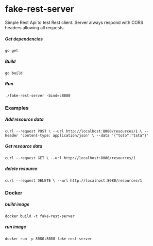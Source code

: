 # fake-rest-server

Simple Rest Api to test Rest client.
Server always respond with CORS headers allowing all requests.

##### Get dependencies
``
go get
``

##### Build

``
go build
``

##### Run

``
./fake-rest-server -bind=:8080
``

### Examples

##### Add resource data

``
curl --request POST \
  --url http://localhost:8080/resources/1 \
  --header 'content-type: application/json' \
  --data '{"toto":"tata"}'
``
  
##### Get resource data 

``
curl --request GET \
  --url http://localhost:8080/resources/1
``

##### delete resource 

``
curl --request DELETE \
  --url http://localhost:8080/resources/1
``

### Docker

##### build image

``
docker build -t fake-rest-server .
``

##### run image

``
docker run -p 8080:8080 fake-rest-server
``
